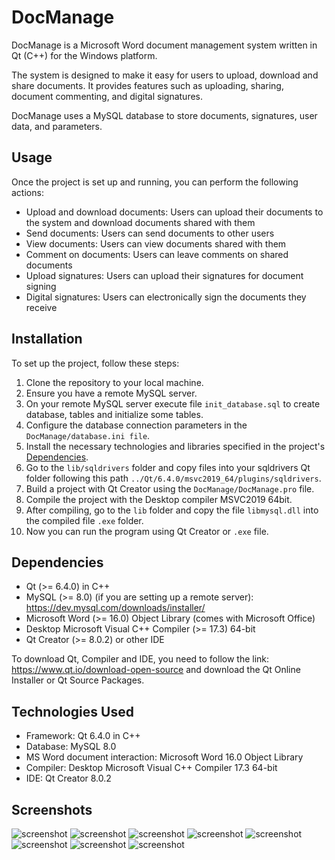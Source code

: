 # DocManage
DocManage is a Microsoft Word document management system written in Qt (C++) for the Windows platform. 

The system is designed to make it easy for users to upload, download and share documents. It provides features such as uploading, sharing, document commenting, and digital signatures. 

DocManage uses a MySQL database to store documents, signatures, user data, and parameters.

## Usage
Once the project is set up and running, you can perform the following actions:
- Upload and download documents: Users can upload their documents to the system and download documents shared with them
- Send documents: Users can send documents to other users
- View documents: Users can view documents shared with them
- Comment on documents: Users can leave comments on shared documents
- Upload signatures: Users can upload their signatures for document signing
- Digital signatures: Users can electronically sign the documents they receive

## Installation
To set up the project, follow these steps:
1. Clone the repository to your local machine.
2. Ensure you have a remote MySQL server.
3. On your remote MySQL server execute file `init_database.sql` to create database, tables and initialize some tables.
4. Configure the database connection parameters in the `DocManage/database.ini file`.
5. Install the necessary technologies and libraries specified in the project's [Dependencies](#dependencies).
6. Go to the `lib/sqldrivers` folder and copy files into your sqldrivers Qt folder following this path `../Qt/6.4.0/msvc2019_64/plugins/sqldrivers`.
7. Build a project with Qt Creator using the `DocManage/DocManage.pro` file.
8. Compile the project with the Desktop compiler MSVC2019 64bit.
9. After compiling, go to the `lib` folder and copy the file `libmysql.dll` into the compiled file `.exe` folder.
10. Now you can run the program using Qt Creator or `.exe` file.

## Dependencies
- Qt (>= 6.4.0) in C++
- MySQL (>= 8.0) (if you are setting up a remote server): https://dev.mysql.com/downloads/installer/
- Microsoft Word (>= 16.0) Object Library (comes with Microsoft Office)
- Desktop Microsoft Visual C++ Compiler (>= 17.3) 64-bit
- Qt Creator (>= 8.0.2) or other IDE

To download Qt, Compiler and IDE, you need to follow the link: https://www.qt.io/download-open-source and download the Qt Online Installer or Qt Source Packages.

## Technologies Used
- Framework: Qt 6.4.0 in C++
- Database: MySQL 8.0
- MS Word document interaction: Microsoft Word 16.0 Object Library
- Compiler: Desktop Microsoft Visual C++ Compiler 17.3 64-bit
- IDE: Qt Creator 8.0.2

## Screenshots
![screenshot](https://github.com/ShevaMed/DocManage/blob/main/screenshots/screen1.png)
![screenshot](https://github.com/ShevaMed/DocManage/blob/main/screenshots/screen2.png)
![screenshot](https://github.com/ShevaMed/DocManage/blob/main/screenshots/screen3.png)
![screenshot](https://github.com/ShevaMed/DocManage/blob/main/screenshots/screen4.png)
![screenshot](https://github.com/ShevaMed/DocManage/blob/main/screenshots/screen5.png)
![screenshot](https://github.com/ShevaMed/DocManage/blob/main/screenshots/screen6.png)
![screenshot](https://github.com/ShevaMed/DocManage/blob/main/screenshots/screen7.png)
![screenshot](https://github.com/ShevaMed/DocManage/blob/main/screenshots/screen8.png)
